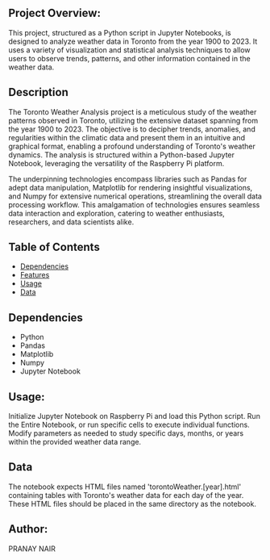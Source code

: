 ## Project Overview:
This project, structured as a Python script in Jupyter Notebooks, is designed to analyze weather data in Toronto from the year 1900 to 2023. It uses a variety of visualization and statistical analysis techniques to allow users to observe trends, patterns, and other information contained in the weather data.

## Description
The Toronto Weather Analysis project is a meticulous study of the weather patterns observed in Toronto, utilizing the extensive dataset spanning from the year 1900 to 2023. The objective is to decipher trends, anomalies, and regularities within the climatic data and present them in an intuitive and graphical format, enabling a profound understanding of Toronto's weather dynamics. The analysis is structured within a Python-based Jupyter Notebook, leveraging the versatility of the Raspberry Pi platform.

The underpinning technologies encompass libraries such as Pandas for adept data manipulation, Matplotlib for rendering insightful visualizations, and Numpy for extensive numerical operations, streamlining the overall data processing workflow. This amalgamation of technologies ensures seamless data interaction and exploration, catering to weather enthusiasts, researchers, and data scientists alike.

## Table of Contents
- [Dependencies](#dependencies)
- [Features](#features)
- [Usage](#usage)
- [Data](#data)


## Dependencies
- Python
- Pandas
- Matplotlib
- Numpy
- Jupyter Notebook

## Usage:
Initialize Jupyter Notebook on Raspberry Pi and load this Python script.
Run the Entire Notebook, or run specific cells to execute individual functions.
Modify parameters as needed to study specific days, months, or years within the provided weather data range.

## Data
The notebook expects HTML files named 'torontoWeather.[year].html' containing tables with Toronto's weather data for each day of the year. These HTML files should be placed in the same directory as the notebook.


## Author:
PRANAY NAIR
